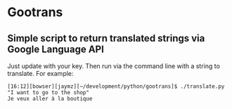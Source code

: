 # Gootrans
## Simple script to return translated strings via Google Language API

Just update with your key. Then run via the command line with a string to
translate. For example:

    [16:12][bowser][jaymz][~/development/python/gootrans]$ ./translate.py "I want to go to the shop"
    Je veux aller à la boutique
